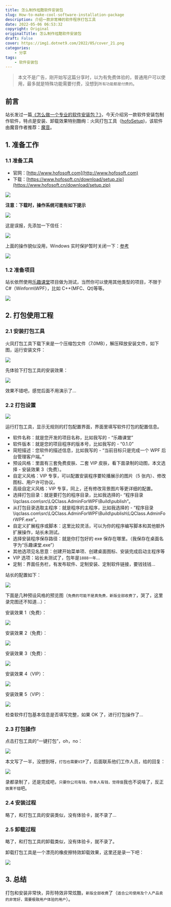 ```yaml
---
title: 怎么制作炫酷软件安装包
slug: How-to-make-cool-software-installation-package
description: 介绍一款非常棒的软件程序打包工具
date: 2022-05-06 06:53:32
copyright: Original
originalTitle: 怎么制作炫酷软件安装包
draft: False
cover: https://img1.dotnet9.com/2022/05/cover_21.png
categories: 
    - 分享
tags: 
    - 软件安装包
---
```


> 本文不是广告，刚开始写这篇分享时，以为有免费体验的，普通用户可以使用，最多就是特殊功能需要付费，没想到`所有功能都是付费的`。

## 前言

站长发过一篇[《怎么做一个专业的软件安装包？》](https://dotnet9.com/2021/02/how-to-make-a-professional-software-installation-package)，今天介绍另一款软件安装包制作软件，特点是安装、卸载效果特别酷绚：火凤打包工具（[hofoSetup](https://hofosoft.cn/))，该软件由魔音作者推荐：[魔音](http://feiyu.vin/)。

## 1. 准备工作

### 1.1 准备工具

- 官网：[http://www.hofosoft.com](http://www.hofosoft.com)
- 下载：[https://www.hofosoft.cn/download/setup.zip](https://www.hofosoft.cn/download/setup.zip)

![](https://img1.dotnet9.com/2022/05/2114.png)

**注意：下载时，操作系统可能有如下提示**

![](https://img1.dotnet9.com/2022/05/2102.png)

这是误报，先添加一下信任：

![](https://img1.dotnet9.com/2022/05/2103.png)

上面的操作貌似没用，Windows 实时保护暂时关闭一下：[参考](http://www.xitongzhijia.net/xtjc/20200610/181048.html)

![](https://img1.dotnet9.com/2022/05/2104.png)

### 1.2 准备项目

站长依然使用[乐趣课堂](https://github.com/dotnet9/lqclass.com)项目做为测试，当然你可以使用其他类型的项目，不限于 C#（Winform\WPF），比如 C++(MFC、Qt)等等。

![](https://img1.dotnet9.com/2022/05/2101.png)

## 2. 打包使用工程

### 2.1 安装打包工具

火凤打包工具下载下来是一个压缩包文件（7.0MB），解压释放安装文件，如下图，运行安装文件：

![](https://img1.dotnet9.com/2022/05/2105.png)

先体验下打包工具的安装效果：

![](https://img1.dotnet9.com/2022/05/2106.gif)

效果不错吧，感觉后面不用演示了...

### 2.2 打包设置

![](https://img1.dotnet9.com/2022/05/2107.png)

运行打包工具，显示无规则的打包配置界面，界面里填写软件打包的配置信息。

- 软件名称：就是您开发的项目名称，比如我写的 - “乐趣课堂”
- 软件版本：就是您的项目程序的版本号，比如我写的 - “0.1.0”
- 简短描述：您软件的描述信息，比如我写的 - “当前目标只是完成一个 WPF 后台管理客户端。”
- 预设风格：里面有三套免费皮肤、二套 VIP 皮肤，看下面录制的动图，本文选择 - 安装效果 3（免费）。
- 自定义风格：VIP 专享，可以配置安装程序要轮播展示的图片（5 张内）、修改图标、用户许可协议。
- 高级自定义风格：VIP 专享，同上，还有修改背景图片等更详细的配置。
- 选择打包目录：就是要打包的程序目录，比如我选择的- “程序目录\lqclass.com\src\LQClass.AdminForWPF\Build\publish”。
- 从打包目录选取主程序：就是程序的主程序，比如我选择的 - “程序目录\lqclass.com\src\LQClass.AdminForWPF\Build\publish\LQClass.AdminForWPF.exe”。
- 自定义扩展程序或脚本：这里比较灵活，可以为你的程序编写脚本和其他额外扩展操作，站长未测试。
- 选择安装程序保存路径：就是你打包好的 exe 保存在哪里。（我保存在桌面名字为“乐趣课堂.exe”）
- 其他选项见名思意：创建开始菜单项、创建桌面图标、安装完成启动主程序等
- VIP 选项：站长未测试了，包年是`1888一年`...
- 定制：界面任务栏，有发布软件、定制安装、定制软件链接，要钱钱钱...

站长的配置如下：

![](https://img1.dotnet9.com/2022/05/2109.png)

下面是几种预设风格的预览图（`免费的可能不是真免费，新版全部收费了`，哭了，这里录完图还不知道...）：

安装效果 1（免费）：

![](https://img1.dotnet9.com/2022/05/2107.gif)

安装效果 2（免费）：

![](https://img1.dotnet9.com/2022/05/2108.gif)

安装效果 3（免费）：

![](https://img1.dotnet9.com/2022/05/2109.gif)

安装效果 4（VIP）：

![](https://img1.dotnet9.com/2022/05/2110.gif)

安装效果 5（VIP）：

![](https://img1.dotnet9.com/2022/05/2111.gif)

检查软件打包基本信息是否填写完整，如果 OK 了，进行打包操作了...

### 2.3 打包操作

点击打包工具的“一键打包”，oh，no：

![](https://img1.dotnet9.com/2022/05/2112.gif)

本文写了一半，没想到呀，`打包也需要VIP`了，后面联系他们工作人员，给的回复：

![](https://img1.dotnet9.com/2022/05/2115.png)

录都录制了，还是完成吧，`只要你公司有钱，你本人有钱，觉得值`我也不说啥了，反正`效果不错`吧。

### 2.4 安装过程

略了，和打包工具的安装类似，没有体验卡，就不录了...

### 2.5 卸载过程

略了，和打包工具的卸载类似，没有体验卡，就不录了。

卸载打包工具是一个漂亮的橡皮擦特效卸载效果，这里还是录一下吧：

![](https://img1.dotnet9.com/2022/05/2113.gif)

## 3. 总结

打包和安装非常快，异形特效非常炫酷，`新版全部收费`了（`适合公司使用及个人产品卖的非常好，需要极致用户体验的用户`）。
